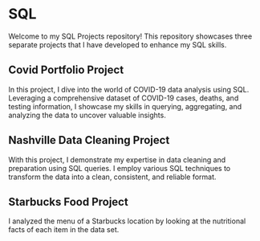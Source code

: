 # SQL

Welcome to my SQL Projects repository! This repository showcases three separate projects that I have developed to enhance my SQL skills.

## Covid Portfolio Project

In this project, I dive into the world of COVID-19 data analysis using SQL. Leveraging a comprehensive dataset of COVID-19 cases, deaths, and testing information, I showcase my skills in querying, aggregating, and analyzing the data to uncover valuable insights. 

## Nashville Data Cleaning Project

With this project, I demonstrate my expertise in data cleaning and preparation using SQL queries. I employ various SQL techniques to transform the data into a clean, consistent, and reliable format.

## Starbucks Food Project

I analyzed the menu of a Starbucks location by looking at the nutritional facts of each item in the data set. 

